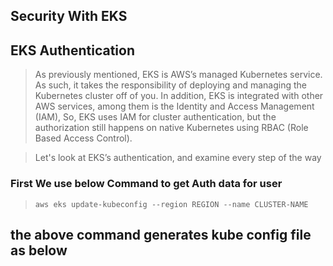## Security With EKS

## EKS Authentication
> As previously mentioned, EKS is AWS’s managed Kubernetes service. As such, it takes the responsibility of deploying and managing the Kubernetes cluster off of you. In addition, EKS is integrated with other AWS services, among them is the Identity and Access Management (IAM), So, EKS uses IAM for cluster authentication, but the authorization still happens on native Kubernetes using RBAC (Role Based Access Control).

> Let's look at EKS’s authentication, and examine every step of the way

### First We use below Command to get Auth data for user 

> `aws eks update-kubeconfig --region REGION --name CLUSTER-NAME`

## the above command generates kube config file as below

```
```